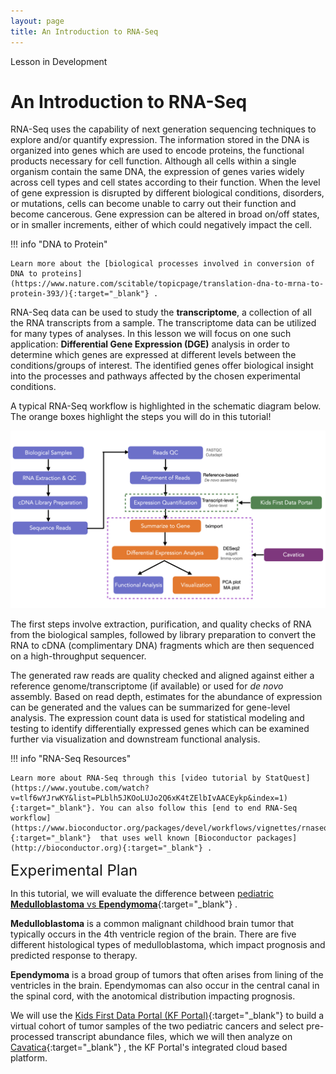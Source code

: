 ```yaml
---
layout: page
title: An Introduction to RNA-Seq
---
```


<div class="banner"><span class="banner-text">Lesson in Development</span></div>

An Introduction to RNA-Seq
=========================

RNA-Seq uses the capability of next generation sequencing techniques to explore and/or quantify expression. The information stored in the DNA is organized into genes which are used to encode proteins, the functional products necessary for cell function. Although all cells within a single organism contain the same DNA, the expression of genes varies widely across cell types and cell states according to their function. When the level of gene expression is disrupted by different biological conditions, disorders, or mutations, cells can become unable to carry out their function and become cancerous. Gene expression can be altered in broad on/off states, or in smaller increments, either of which could negatively impact the cell.

!!! info "DNA to Protein"

    Learn more about the [biological processes involved in conversion of DNA to proteins](https://www.nature.com/scitable/topicpage/translation-dna-to-mrna-to-protein-393/){:target="_blank"} .

RNA-Seq data can be used to study the **transcriptome**, a collection of all the RNA transcripts from a sample. The transcriptome data can be utilized for many types of analyses. In this lesson we will focus on one such application: **Differential Gene Expression (DGE)** analysis in order to determine which genes are expressed at different levels between the conditions/groups of interest. The identified genes offer biological insight into the processes and pathways affected by the chosen experimental conditions.

A typical RNA-Seq workflow is highlighted in the schematic diagram below. The orange boxes highlight the steps you will do in this tutorial!

![RNA-Seq workflow](./rna-seq-images/rna-seq-workflow.jpeg "RNA-Seq workflow")

The first steps involve extraction, purification, and quality checks of RNA from the biological samples, followed by library preparation to convert the RNA to cDNA (complimentary DNA) fragments which are then sequenced on a high-throughput sequencer.

The generated raw reads are quality checked and aligned against either a reference genome/transcriptome (if available) or used for *de novo* assembly. Based on read depth, estimates for the abundance of expression can be generated and the values can be summarized for gene-level analysis. The expression count data is used for statistical modeling and testing to identify differentially expressed genes which can be examined further via visualization and downstream functional analysis.

!!! info "RNA-Seq Resources"

    Learn more about RNA-Seq through this [video tutorial by StatQuest](https://www.youtube.com/watch?v=tlf6wYJrwKY&list=PLblh5JKOoLUJo2Q6xK4tZElbIvAACEykp&index=1){:target="_blank"}. You can also follow this [end to end RNA-Seq workflow](https://www.bioconductor.org/packages/devel/workflows/vignettes/rnaseqGene/inst/doc/rnaseqGene.html){:target="_blank"}  that uses well known [Bioconductor packages](http://bioconductor.org){:target="_blank"} .

<span style="font-size:24px;">Experimental Plan

In this tutorial, we will evaluate the difference between [pediatric **Medulloblastoma** vs **Ependymoma**](https://www.ncbi.nlm.nih.gov/pmc/articles/PMC2719002/){:target="_blank"} .

**Medulloblastoma** is a common malignant childhood brain tumor that typically occurs in the 4th ventricle region of the brain. There are five different histological types of medulloblastoma, which impact prognosis and predicted response to therapy.

**Ependymoma** is a broad group of tumors that often arises from lining of the ventricles in the brain. Ependymomas can also occur in the central canal in the spinal cord, with the anotomical distribution impacting prognosis.

We will use the [Kids First Data Portal (KF Portal)](https://kidsfirstdrc.org){:target="_blank"}  to build a virtual cohort of tumor samples of the two pediatric cancers and select pre-processed transcript abundance files, which we will then analyze on [Cavatica](https://cavatica.sbgenomics.com){:target="_blank"} , the KF Portal's integrated cloud based platform.
